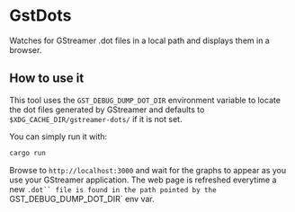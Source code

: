 # GstDots

Watches for GStreamer .dot files in a local path and displays them in a browser.

## How to use it

This tool uses the `GST_DEBUG_DUMP_DOT_DIR` environment variable to locate the dot
files generated by GStreamer and defaults to `$XDG_CACHE_DIR/gstreamer-dots/` if it is not set.

You can simply run it with:
```sh
cargo run
```

Browse to `http://localhost:3000` and wait for the graphs to appear as you use your
GStreamer application. The web page is refreshed everytime a new `.dot`` file is found
in the path pointed by the `GST_DEBUG_DUMP_DOT_DIR` env var.
